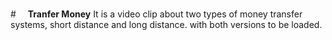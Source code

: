 #<img src="https://cdn-icons-png.flaticon.com/512/1384/1384060.png" width="15" height="15"><a> **Tranfer Money**</a>
It is a video clip about two types of money transfer systems,
short distance and long distance.
with both versions to be loaded.
